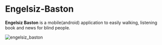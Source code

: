 # Engelsiz-Baston
**Engelsiz Baston** is a mobile(android) application to easily walking, listening book and news for blind people.

![engelsiz_baston](https://user-images.githubusercontent.com/37975010/73730888-9fa79980-4748-11ea-977a-ce42a80aa9c5.png)


